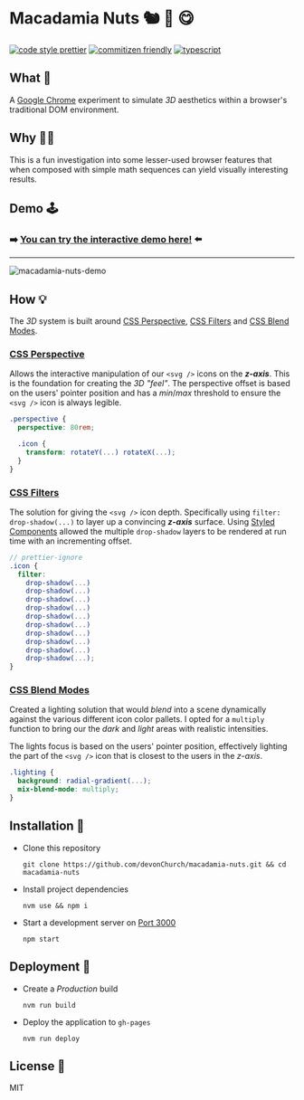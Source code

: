# Macadamia Nuts 🐿 🌰 😋

[![code style prettier](https://img.shields.io/badge/code_style-prettier-FF69A4.svg)](https://prettier.io/) [![commitizen friendly](https://img.shields.io/badge/commitizen-friendly-brightgreen.svg)](http://commitizen.github.io/cz-cli/) [![typescript](https://user-images.githubusercontent.com/15273233/40872275-a61d4660-669f-11e8-8edf-860f1947759f.png)](https://www.typescriptlang.org/)

## What 👋

A [Google Chrome](https://www.google.com/chrome/) experiment to simulate _3D_ aesthetics within a browser's traditional DOM environment.

## Why 🤷‍♀️

This is a fun investigation into some lesser-used browser features that when composed with simple math sequences can yield visually interesting results.

## Demo 🕹

### ➡️ **[You can try the interactive demo here!](https://devonchurch.github.io/macadamia-nuts/)** ⬅️

---

![macadamia-nuts-demo](https://user-images.githubusercontent.com/15273233/79106113-f8895300-7dc5-11ea-9225-5f9f5fed45c5.gif)

## How 💡

The _3D_ system is built around [CSS Perspective](https://developer.mozilla.org/en-US/docs/Web/CSS/perspective), [CSS Filters](https://developer.mozilla.org/en-US/docs/Web/CSS/filter) and [CSS Blend Modes](https://developer.mozilla.org/en-US/docs/Web/CSS/mix-blend-mode).

### [CSS Perspective](https://developer.mozilla.org/en-US/docs/Web/CSS/perspective)

Allows the interactive manipulation of our `<svg />` icons on the _**z-axis**_. This is the foundation for creating the _3D_ _"feel"_. The perspective offset is based on the users' pointer position and has a _min_/_max_ threshold to ensure the `<svg />` icon is always legible.

```scss
.perspective {
  perspective: 80rem;

  .icon {
    transform: rotateY(...) rotateX(...);
  }
}
```

### [CSS Filters](https://developer.mozilla.org/en-US/docs/Web/CSS/filter)

The solution for giving the `<svg />` icon depth. Specifically using `filter: drop-shadow(...)` to layer up a convincing _**z-axis**_ surface. Using [Styled Components](https://styled-components.com/) allowed the multiple `drop-shadow` layers to be rendered at run time with an incrementing offset.

```scss
// prettier-ignore
.icon {
  filter: 
    drop-shadow(...) 
    drop-shadow(...) 
    drop-shadow(...) 
    drop-shadow(...)
    drop-shadow(...) 
    drop-shadow(...) 
    drop-shadow(...) 
    drop-shadow(...)
    drop-shadow(...) 
    drop-shadow(...);
}
```

### [CSS Blend Modes](https://developer.mozilla.org/en-US/docs/Web/CSS/mix-blend-mode)

Created a lighting solution that would _blend_ into a scene dynamically against the various different icon color pallets. I opted for a `multiply` function to bring our the _dark_ and _light_ areas with realistic intensities.

The lights focus is based on the users' pointer position, effectively lighting the part of the `<svg />` icon that is closest to the users in the _z-axis_.

```scss
.lighting {
  background: radial-gradient(...);
  mix-blend-mode: multiply;
}
```

## Installation 🤖

- Clone this repository

  ```
  git clone https://github.com/devonChurch/macadamia-nuts.git && cd macadamia-nuts
  ```

- Install project dependencies

  ```
  nvm use && npm i
  ```

- Start a development server on [Port 3000](http://localhost:3000/)

  ```
  npm start
  ```

## Deployment 🏁

- Create a _Production_ build

  ```
  nvm run build
  ```

- Deploy the application to `gh-pages`

  ```
  nvm run deploy
  ```

## License 📜

MIT
